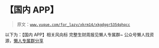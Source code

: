 # 【国内 APP】

> 原文：[`www.yuque.com/for_lazy/xkrm14/xkgdggr5354qhqcc`](https://www.yuque.com/for_lazy/xkrm14/xkgdggr5354qhqcc)

<ne-p id="u47cb5b63" data-lake-id="u47cb5b63"><ne-text id="u52b35d37">以下为：【国内 APP】相关风向标</ne-text></ne-p> <ne-p id="u754e6160" data-lake-id="u754e6160"><ne-text id="u2cbe9066">完整生财周报见懒人专属群~</ne-text></ne-p> <ne-p id="u66e65631" data-lake-id="u66e65631"><ne-text id="u03d2bba6">公众号懒人找资源，</ne-text>[<ne-text id="u89d54cf2">懒人专属群分享</ne-text>](https://lazybook.fun/#/blog/group)</ne-p>